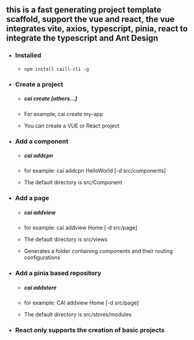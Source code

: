 ## this is a fast generating project template scaffold, support the vue and react, the vue integrates vite, axios, typescript, pinia, react to integrate the typescript and Ant Design  
 
- ### Installed

  - ```
    npm install caill-cli -g
    ```
 
 
- ### Create a project  
  
  - ##### cai create <project> [others...]  
  
  - For example, cai create my-app  
  
  - You can create a VUE or React project  
 
- ### Add a component  
 
  - ##### cai addcpn <name>  
   
  - for example: cai addcpn HelloWorld [-d src/components]  
   
  - The default directory is src/Component  
 
- ### Add a page  
  
  - ##### cai addview <view>  
  
  - for example: cai addview Home [-d src/page]  
  - The default directory is src/views  
  - Generates a folder containing components and their routing configurations  
 
- ### Add a pinia based repository  
 
  - ##### cai addstore <store>  
   
  - for example: CAI addview Home [-d src/page]  
   
  - The default directory is  src/stores/modules  
 
- ### React only supports the creation of basic projects  
